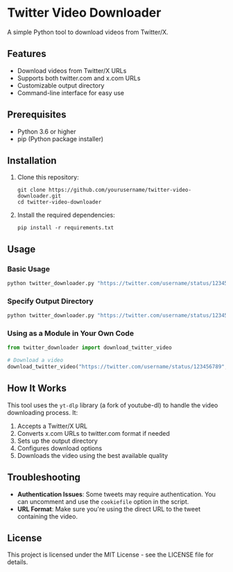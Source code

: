 # Twitter Video Downloader

A simple Python tool to download videos from Twitter/X.

## Features

- Download videos from Twitter/X URLs
- Supports both twitter.com and x.com URLs
- Customizable output directory
- Command-line interface for easy use

## Prerequisites

- Python 3.6 or higher
- pip (Python package installer)

## Installation

1. Clone this repository:
   ```
   git clone https://github.com/yourusername/twitter-video-downloader.git
   cd twitter-video-downloader
   ```

2. Install the required dependencies:
   ```
   pip install -r requirements.txt
   ```

## Usage

### Basic Usage

```bash
python twitter_downloader.py "https://twitter.com/username/status/123456789"
```

### Specify Output Directory

```bash
python twitter_downloader.py "https://twitter.com/username/status/123456789" -o downloads
```

### Using as a Module in Your Own Code

```python
from twitter_downloader import download_twitter_video

# Download a video
download_twitter_video("https://twitter.com/username/status/123456789", "downloads")
```

## How It Works

This tool uses the `yt-dlp` library (a fork of youtube-dl) to handle the video downloading process. It:

1. Accepts a Twitter/X URL
2. Converts x.com URLs to twitter.com format if needed
3. Sets up the output directory
4. Configures download options
5. Downloads the video using the best available quality

## Troubleshooting

- **Authentication Issues**: Some tweets may require authentication. You can uncomment and use the `cookiefile` option in the script.
- **URL Format**: Make sure you're using the direct URL to the tweet containing the video.

## License

This project is licensed under the MIT License - see the LICENSE file for details.
